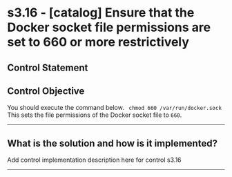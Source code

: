 # s3.16 - \[catalog\] Ensure that the Docker socket file permissions are set to 660 or more restrictively

## Control Statement

## Control Objective

You should execute the command below.    ```  chmod 660 /var/run/docker.sock  ```  This sets the file permissions of the Docker socket file to `660`.

______________________________________________________________________

## What is the solution and how is it implemented?

Add control implementation description here for control s3.16

______________________________________________________________________
